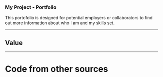 ### My Project - Portfolio

This portofolio is designed for potential employers or collaborators to find out more information about who I am and my skills set.

---

## Value

---

# Code from other sources
